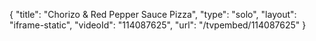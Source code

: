 {
    "title": "Chorizo & Red Pepper Sauce Pizza",
    "type": "solo",
    "layout": "iframe-static",
    "videoId": "114087625",
    "url": "\/tvpembed\/114087625"
}
